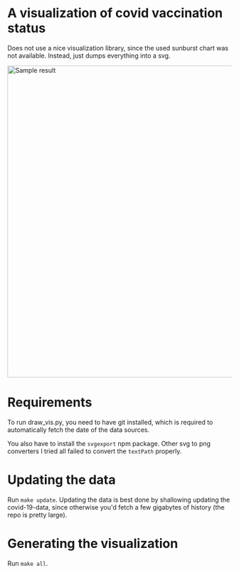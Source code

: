 # A visualization of covid vaccination status

Does not use a nice visualization library, since the used
sunburst chart was not available. Instead, just dumps everything
into a svg.

<img alt="Sample result" src="https://i.imgur.com/yAJFUJF.png" width="700" />

# Requirements

To run draw_vis.py, you need to have git installed, which is
required to automatically fetch the date of the data sources.

You also have to install the `svgexport` npm package. Other svg
to png converters I tried all failed to convert the `textPath` properly.

# Updating the data

Run `make update`. Updating the data is best done by shallowing updating
the covid-19-data, since otherwise you'd fetch a few gigabytes of history
(the repo is pretty large).

# Generating the visualization

Run `make all`.
